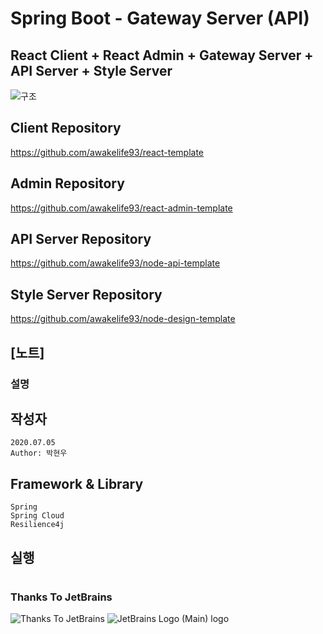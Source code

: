 # Spring Boot - Gateway Server (API)

## React Client + React Admin + Gateway Server + API Server + Style Server

![구조](https://user-images.githubusercontent.com/20429356/158008003-23315066-bca4-402c-af4e-10d81a886ec7.png)

## Client Repository

https://github.com/awakelife93/react-template

## Admin Repository

https://github.com/awakelife93/react-admin-template

## API Server Repository

https://github.com/awakelife93/node-api-template

## Style Server Repository

https://github.com/awakelife93/node-design-template

## [노트]

### 설명

## 작성자

```
2020.07.05
Author: 박현우
```

## Framework & Library

```
Spring
Spring Cloud
Resilience4j
```

## 실행

#
### Thanks To JetBrains
![Thanks To JetBrains](https://user-images.githubusercontent.com/20429356/156112274-1e0d4de3-b62d-4a67-989b-dadb52a2ff3f.png)
![JetBrains Logo (Main) logo](https://resources.jetbrains.com/storage/products/company/brand/logos/jb_beam.png)

